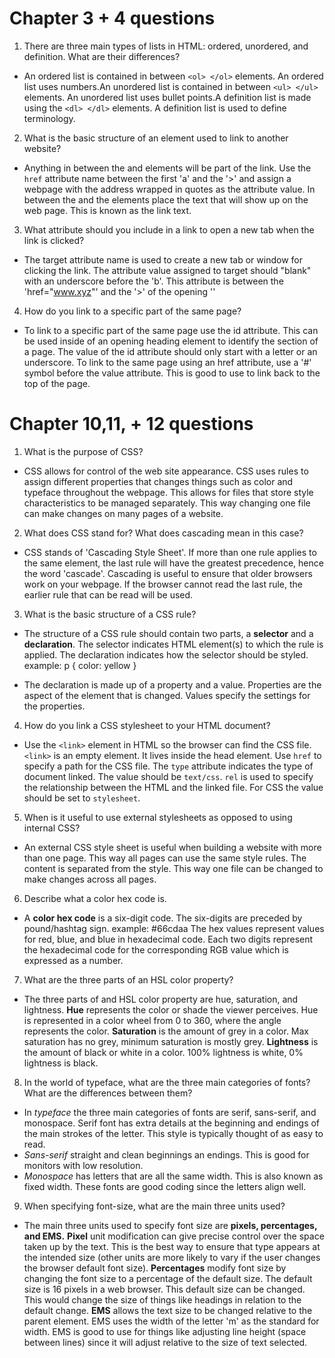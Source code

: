 
# Chapter 3 + 4 questions #

1. There are three main types of lists in HTML: ordered, unordered, and definition. What are their differences?

- An ordered list is contained in between `<ol> </ol>` elements. An ordered list uses numbers.An unordered list is contained in between `<ul> </ul>` elements. An unordered list uses bullet points.A definition list is made using the `<dl> </dl>` elements. A definition list is used to define terminology.


2. What is the basic structure of an element used to link to another website?

 - Anything in between the <a> and </a> elements will be part of the link.
 Use the `href` attribute name between the first 'a' and the '>' and assign a webpage with the address wrapped in quotes as the attribute value.
 In between the <a> and the </a> elements place the text that will show up on the web page. This is known as the link text.


3. What attribute should you include in a link to open a new tab when the link is clicked?

- The target attribute name is used to create a new tab or window for clicking the link. The attribute value assigned to target should "blank" with an underscore before the 'b'. This attribute is between the 'href="www.xyz"' and the '>' of the opening '<a>'


4. How do you link to a specific part of the same page?

- To link to a specific part of the same page use the id attribute. This can be used inside of an opening heading element to identify the section of a page. The value of the id attribute should only start with a letter or an underscore.
To link to the same page using an href attribute, use a '#' symbol before the value attribute. This is good to use to link back to the top of the page.


# Chapter 10,11, + 12 questions #

1. What is the purpose of CSS?

- CSS allows for control of the web site appearance. CSS uses rules to assign different properties that changes things such as color and typeface throughout the webpage. This allows for files that store style characteristics to be managed separately. This way changing one file can make changes on many pages of a website.


2. What does CSS stand for? What does cascading mean in this case?

- CSS stands of 'Cascading Style Sheet'. If more than one rule applies to the same element, the last rule will have the greatest precedence, hence the word 'cascade'. Cascading is useful to ensure that older browsers work on your webpage. If the browser cannot read the last rule, the earlier rule that can be read will be used.  


3. What is the basic structure of a CSS rule?

- The structure of a CSS rule should contain two parts, a **selector** and a **declaration**. The selector indicates HTML element(s) to which the rule is applied. The declaration indicates how the selector should be styled. example: p { color: yellow }

- The declaration is made up of a property and a value. Properties are the aspect of the element that is changed. Values specify the settings for the properties.


4. How do you link a CSS stylesheet to your HTML document?

- Use the `<link>` element in HTML so the browser can find the CSS file. `<link>` is an empty element. It lives inside the head element.
Use `href` to specify a path for the CSS file. The `type` attribute indicates the type of document linked. The value should be `text/css`. `rel` is used to specify the relationship between the HTML and the linked file. For CSS the value should be set to `stylesheet`.

5. When is it useful to use external stylesheets as opposed to using internal CSS?

- An external CSS style sheet is useful when building a website with more than one page. This way all pages can use the same style rules. The content is separated from the style. This way one file can be changed to make changes across all pages.


6. Describe what a color hex code is.

- A **color hex code** is a six-digit code. The six-digits are preceded by pound/hashtag sign. example: #66cdaa
The hex values represent values for red, blue, and blue in hexadecimal code. Each two digits represent the hexadecimal code for the corresponding RGB value which is expressed as a number.


7. What are the three parts of an HSL color property?

- The three parts of and HSL color property are hue, saturation, and lightness.
**Hue** represents the color or shade the viewer perceives. Hue is represented in a color wheel from 0 to 360, where the angle represents the color.
**Saturation** is the amount of grey in a color. Max saturation has no grey, minimum saturation is mostly grey.
**Lightness** is the amount of black or white in a color. 100% lightness is white, 0% lightness is black.


8. In the world of typeface, what are the three main categories of fonts? What are the differences between them?

- In *typeface* the three main categories of fonts are serif, sans-serif, and monospace.
Serif font has extra details at the beginning and endings of the main strokes of the letter. This style is typically thought of as easy to read.
- *Sans-serif* straight and clean beginnings an endings. This is good for monitors with low resolution.
- *Monospace* has letters that are all the same width. This is also known as fixed width. These fonts are good coding since the letters align well.


9. When specifying font-size, what are the main three units used?

- The main three units used to specify font size are **pixels, percentages, and EMS.**
**Pixel** unit modification can give precise control over the space taken up by the text. This is the best way to ensure that type appears at the intended size (other units are more likely to vary if the user changes the browser default font size).
**Percentages** modify font size by changing the font size to a percentage of the default size. The default size is 16 pixels in a web browser. This default size can be changed. This would change the size of things like headings in relation to the default change.
**EMS** allows the text size to be changed relative to the parent element. EMS uses the width of the letter 'm' as the standard for width. EMS is good to use for things like adjusting line height (space between lines) since it will adjust relative to the size of text selected.

